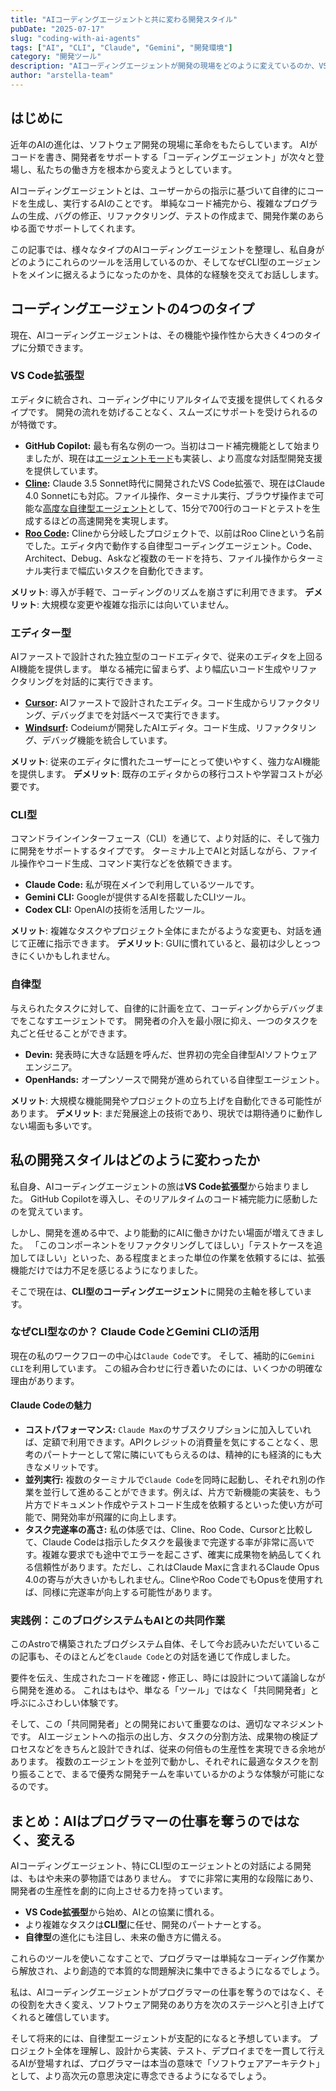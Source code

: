 ```yaml
---
title: "AIコーディングエージェントと共に変わる開発スタイル"
pubDate: "2025-07-17"
slug: "coding-with-ai-agents"
tags: ["AI", "CLI", "Claude", "Gemini", "開発環境"]
category: "開発ツール"
description: "AIコーディングエージェントが開発の現場をどのように変えているのか、VS Code拡張型、CLI型、自律型の3タイプを比較し、私自身の活用法を紹介します。"
author: "arstella-team"
---
```


## はじめに

近年のAIの進化は、ソフトウェア開発の現場に革命をもたらしています。
AIがコードを書き、開発者をサポートする「コーディングエージェント」が次々と登場し、私たちの働き方を根本から変えようとしています。

AIコーディングエージェントとは、ユーザーからの指示に基づいて自律的にコードを生成し、実行するAIのことです。
単純なコード補完から、複雑なプログラムの生成、バグの修正、リファクタリング、テストの作成まで、開発作業のあらゆる面でサポートしてくれます。

この記事では、様々なタイプのAIコーディングエージェントを整理し、私自身がどのようにこれらのツールを活用しているのか、そしてなぜCLI型のエージェントをメインに据えるようになったのかを、具体的な経験を交えてお話しします。

## コーディングエージェントの4つのタイプ

現在、AIコーディングエージェントは、その機能や操作性から大きく4つのタイプに分類できます。

### VS Code拡張型

エディタに統合され、コーディング中にリアルタイムで支援を提供してくれるタイプです。
開発の流れを妨げることなく、スムーズにサポートを受けられるのが特徴です。

- **GitHub Copilot:** 最も有名な例の一つ。当初はコード補完機能として始まりましたが、現在は[エージェントモード](https://learn.microsoft.com/ja-jp/visualstudio/ide/copilot-agent-mode?view=vs-2022)も実装し、より高度な対話型開発支援を提供しています。
- **[Cline](https://github.com/cline/cline):** Claude 3.5 Sonnet時代に開発されたVS Code拡張で、現在はClaude 4.0 Sonnetにも対応。ファイル操作、ターミナル実行、ブラウザ操作まで可能な[高度な自律型エージェント](https://zenn.dev/mizchi/articles/all-in-on-cline)として、15分で700行のコードとテストを生成するほどの高速開発を実現します。
- **[Roo Code](https://github.com/RooCodeInc/Roo-Code):** Clineから分岐したプロジェクトで、以前はRoo Clineという名前でした。エディタ内で動作する自律型コーディングエージェント。Code、Architect、Debug、Askなど複数のモードを持ち、ファイル操作からターミナル実行まで幅広いタスクを自動化できます。

**メリット**: 導入が手軽で、コーディングのリズムを崩さずに利用できます。
**デメリット**: 大規模な変更や複雑な指示には向いていません。

### エディター型

AIファーストで設計された独立型のコードエディタで、従来のエディタを上回るAI機能を提供します。
単なる補完に留まらず、より幅広いコード生成やリファクタリングを対話的に実行できます。

- **[Cursor](https://cursor.com/ja):** AIファーストで設計されたエディタ。コード生成からリファクタリング、デバッグまでを対話ベースで実行できます。
- **[Windsurf](https://windsurf.com/):** Codeiumが開発したAIエディタ。コード生成、リファクタリング、デバッグ機能を統合しています。

**メリット**: 従来のエディタに慣れたユーザーにとって使いやすく、強力なAI機能を提供します。
**デメリット**: 既存のエディタからの移行コストや学習コストが必要です。

### CLI型

コマンドラインインターフェース（CLI）を通じて、より対話的に、そして強力に開発をサポートするタイプです。
ターミナル上でAIと対話しながら、ファイル操作やコード生成、コマンド実行などを依頼できます。

- **Claude Code:** 私が現在メインで利用しているツールです。
- **Gemini CLI:** Googleが提供するAIを搭載したCLIツール。
- **Codex CLI:** OpenAIの技術を活用したツール。

**メリット**: 複雑なタスクやプロジェクト全体にまたがるような変更も、対話を通じて正確に指示できます。
**デメリット**: GUIに慣れていると、最初は少しとっつきにくいかもしれません。

### 自律型

与えられたタスクに対して、自律的に計画を立て、コーディングからデバッグまでをこなすエージェントです。
開発者の介入を最小限に抑え、一つのタスクを丸ごと任せることができます。

- **Devin:** 発表時に大きな話題を呼んだ、世界初の完全自律型AIソフトウェアエンジニア。
- **OpenHands:** オープンソースで開発が進められている自律型エージェント。

**メリット**: 大規模な機能開発やプロジェクトの立ち上げを自動化できる可能性があります。
**デメリット**: まだ発展途上の技術であり、現状では期待通りに動作しない場面も多いです。

## 私の開発スタイルはどのように変わったか

私自身、AIコーディングエージェントの旅は**VS Code拡張型**から始まりました。
GitHub Copilotを導入し、そのリアルタイムのコード補完能力に感動したのを覚えています。

しかし、開発を進める中で、より能動的にAIに働きかけたい場面が増えてきました。
「このコンポーネントをリファクタリングしてほしい」「テストケースを追加してほしい」といった、ある程度まとまった単位の作業を依頼するには、拡張機能だけでは力不足を感じるようになりました。

そこで現在は、**CLI型のコーディングエージェント**に開発の主軸を移しています。

### なぜCLI型なのか？ Claude CodeとGemini CLIの活用

現在の私のワークフローの中心は`Claude Code`です。
そして、補助的に`Gemini CLI`を利用しています。
この組み合わせに行き着いたのには、いくつかの明確な理由があります。

#### Claude Codeの魅力

- **コストパフォーマンス:** `Claude Max`のサブスクリプションに加入していれば、定額で利用できます。APIクレジットの消費量を気にすることなく、思考のパートナーとして常に隣にいてもらえるのは、精神的にも経済的にも大きなメリットです。
- **並列実行:** 複数のターミナルで`Claude Code`を同時に起動し、それぞれ別の作業を並行して進めることができます。例えば、片方で新機能の実装を、もう片方でドキュメント作成やテストコード生成を依頼するといった使い方が可能で、開発効率が飛躍的に向上します。
- **タスク完遂率の高さ:** 私の体感では、Cline、Roo Code、Cursorと比較して、Claude Codeは指示したタスクを最後まで完遂する率が非常に高いです。複雑な要求でも途中でエラーを起こさず、確実に成果物を納品してくれる信頼性があります。ただし、これはClaude Maxに含まれるClaude Opus 4.0の寄与が大きいかもしれません。ClineやRoo CodeでもOpusを使用すれば、同様に完遂率が向上する可能性があります。

### 実践例：このブログシステムもAIとの共同作業

このAstroで構築されたブログシステム自体、そして今お読みいただいているこの記事も、そのほとんどを`Claude Code`との対話を通じて作成しました。

要件を伝え、生成されたコードを確認・修正し、時には設計について議論しながら開発を進める。
これはもはや、単なる「ツール」ではなく「共同開発者」と呼ぶにふさわしい体験です。

そして、この「共同開発者」との開発において重要なのは、適切なマネジメントです。
AIエージェントへの指示の出し方、タスクの分割方法、成果物の検証プロセスなどをきちんと設計できれば、従来の何倍もの生産性を実現できる余地があります。
複数のエージェントを並列で動かし、それぞれに最適なタスクを割り振ることで、まるで優秀な開発チームを率いているかのような体験が可能になるのです。

## まとめ：AIはプログラマーの仕事を奪うのではなく、変える

AIコーディングエージェント、特にCLI型のエージェントとの対話による開発は、もはや未来の夢物語ではありません。
すでに非常に実用的な段階にあり、開発者の生産性を劇的に向上させる力を持っています。

- **VS Code拡張型**から始め、AIとの協業に慣れる。
- より複雑なタスクは**CLI型**に任せ、開発のパートナーとする。
- **自律型**の進化にも注目し、未来の働き方に備える。

これらのツールを使いこなすことで、プログラマーは単純なコーディング作業から解放され、より創造的で本質的な問題解決に集中できるようになるでしょう。

私は、AIコーディングエージェントがプログラマーの仕事を奪うのではなく、その役割を大きく変え、ソフトウェア開発のあり方を次のステージへと引き上げてくれると確信しています。

そして将来的には、自律型エージェントが支配的になると予想しています。
プロジェクト全体を理解し、設計から実装、テスト、デプロイまでを一貫して行えるAIが登場すれば、プログラマーは本当の意味で「ソフトウェアアーキテクト」として、より高次元の意思決定に専念できるようになるでしょう。
